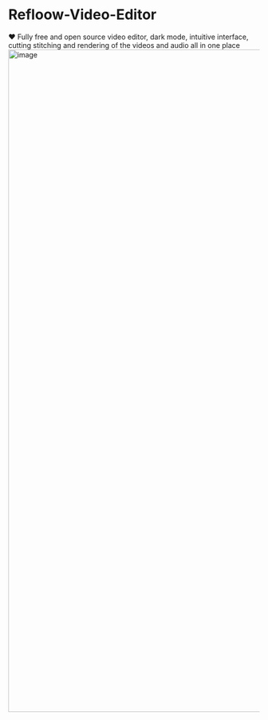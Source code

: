 # Refloow-Video-Editor
❤️ Fully free and open source video editor, dark mode, intuitive interface, cutting stitching and rendering of the videos and audio all in one place
<img width="2540" height="1328" alt="image" src="https://github.com/user-attachments/assets/6af5f607-968c-43f1-8c74-ee9b29758b65" />
